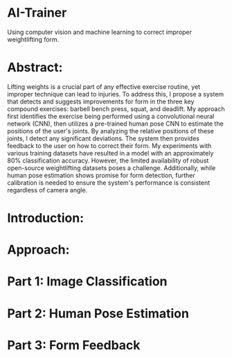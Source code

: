 # AI-Trainer
Using computer vision and machine learning to correct improper weightlifting form.
# Abstract:
Lifting weights is a crucial part of any effective exercise routine, yet improper technique can lead to injuries. To address this, I propose a system that detects and suggests improvements for form in the three key compound exercises: barbell bench press, squat, and deadlift. My approach first identifies the exercise being performed using a convolutional neural network (CNN), then utilizes a pre-trained human pose CNN to estimate the positions of the user's joints. By analyzing the relative positions of these joints, I detect any significant deviations. The system then provides feedback to the user on how to correct their form. My experiments with various training datasets have resulted in a model with an approximately 80% classification accuracy. However, the limited availability of robust open-source weightlifting datasets poses a challenge. Additionally, while human pose estimation shows promise for form detection, further calibration is needed to ensure the system's performance is consistent regardless of camera angle.
# Introduction:
# Approach:
# Part 1: Image Classification
# Part 2: Human Pose Estimation
# Part 3: Form Feedback


